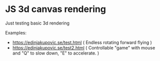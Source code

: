 # JS 3d canvas rendering

Just testing basic 3d rendering

Examples: 
* https://edinjakupovic.se/test.html ( Endless rotating forward flying )  
* https://edinjakupovic.se/test2.html ( Controllable "game" with mouse and "Q" to slow down, "E" to accelerate. )
